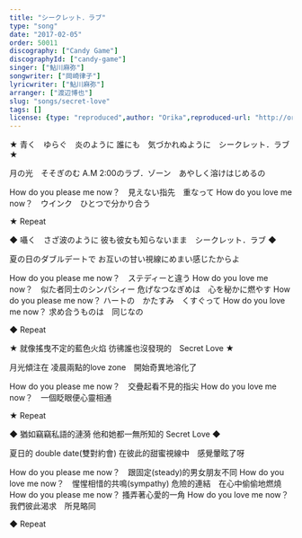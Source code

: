 ```yaml
---
title: "シークレット．ラブ"
type: "song"
date: "2017-02-05"
order: 50011
discography: ["Candy Game"]
discographyId: ["candy-game"]
singer: ["鮎川麻弥"]
songwriter: ["岡崎律子"]
lyricwriter: ["鮎川麻弥"]
arranger: ["渡辺博也"]
slug: "songs/secret-love"
tags: []
license: {type: "reproduced",author: "Orika",reproduced-url: "http://orikamushi.myweb.hinet.net",reproduced-website: "織歌蟲"}
---
```


★ 青く　ゆらぐ　炎のように
誰にも　気づかれぬように　シークレット．ラブ ★

月の光　そそぎのむ
A.M 2:00のラブ．ゾーン　あやしく溶けはじめるの

How do you please me now？　見えない指先　重なって
How do you love me now？　ウインク　ひとつで分かり合う

★ Repeat

◆ 囁く　さざ波のように
彼も彼女も知らないまま　シークレット．ラブ ◆

夏の日のダブルデートで
お互いの甘い視線にめまい感じたからよ

How do you please me now？　ステディーと違う
How do you love me now？　似た者同士のシンパシィー
危げなつなぎめは　心を秘かに燃やす
How do you please me now？
ハートの　かたすみ　くすぐって
How do you love me now？
求め合うものは　同じなの

◆ Repeat

★ 就像搖曳不定的藍色火焰
彷彿誰也沒發現的　Secret Love ★

月光傾注在
凌晨兩點的love zone　開始奇異地溶化了

How do you please me now？　交疊起看不見的指尖
How do you love me now？　一個眨眼便心靈相通

★ Repeat

◆ 猶如竊竊私語的漣漪
他和她都一無所知的 Secret Love ◆

夏日的 double date(雙對約會)
在彼此的甜蜜視線中　感覺暈眩了呀

How do you please me now？　跟固定(steady)的男女朋友不同
How do you love me now？　惺惺相惜的共鳴(sympathy)
危險的連結　在心中偷偷地燃燒
How do you please me now？
搔弄著心愛的一角
How do you love me now？
我們彼此渴求　所見略同

◆ Repeat
